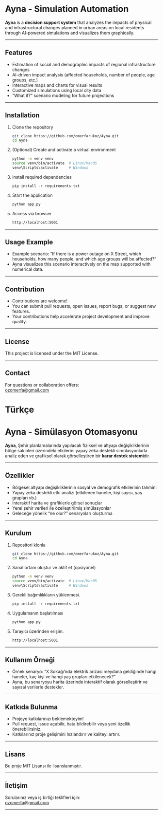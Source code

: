 
# Ayna - Simulation Automation

**Ayna** is a **decision support system** that analyzes the impacts of physical and infrastructural changes planned in urban areas on local residents through AI-powered simulations and visualizes them graphically.

---

## Features

- Estimation of social and demographic impacts of regional infrastructure changes  
- AI-driven impact analysis (affected households, number of people, age groups, etc.)  
- Interactive maps and charts for visual results  
- Customized simulations using local city data  
- “What if?” scenario modeling for future projections  

---

## Installation

1. Clone the repository  
   ```bash
   git clone https://github.com/omerfarukoz/Ayna.git
   cd Ayna
   ```

2. (Optional) Create and activate a virtual environment  
   ```bash
   python -m venv venv
   source venv/bin/activate  # Linux/MacOS  
   venv\Scripts\activate     # Windows
   ```

3. Install required dependencies  
   ```bash
   pip install -r requirements.txt
   ```

4. Start the application  
   ```bash
   python app.py
   ```

5. Access via browser  
   ```bash
   http://localhost:5001
   ```

---

## Usage Example

- Example scenario: “If there is a power outage on X Street, which households, how many people, and which age groups will be affected?”  
- Ayna visualizes this scenario interactively on the map supported with numerical data.

---

## Contribution

- Contributions are welcome!  
- You can submit pull requests, open issues, report bugs, or suggest new features.  
- Your contributions help accelerate project development and improve quality.

---

## License

This project is licensed under the MIT License.

---

## Contact  
For questions or collaboration offers:  
<a href="mailto:ozomerfa@gmail.com">ozomerfa@gmail.com</a>

# Türkçe


# Ayna - Simülasyon Otomasyonu

**Ayna**, Şehir planlamalarında yapılacak fiziksel ve altyapı değişikliklerinin bölge sakinleri üzerindeki etkilerini yapay zeka destekli simülasyonlarla analiz eden ve grafiksel olarak görselleştiren bir **karar destek sistemi**dir.

---

## Özellikler

- Bölgesel altyapı değişikliklerinin sosyal ve demografik etkilerinin tahmini  
- Yapay zeka destekli etki analizi (etkilenen haneler, kişi sayısı, yaş grupları vb.)  
- Interaktif harita ve grafiklerle görsel sonuçlar  
- Yerel şehir verileri ile özelleştirilmiş simülasyonlar  
- Geleceğe yönelik “ne olur?” senaryoları oluşturma  

---

## Kurulum

1. Repositori klonla
   ```bash
   git clone https://github.com/omerfarukoz/Ayna.git
   cd Ayna
   ```

2. Sanal ortam oluştur ve aktif et (opsiyonel)
   ```bash
   python -m venv venv
   source venv/bin/activate  # Linux/MacOS  
   venv\Scripts\activate     # Windows
   ```

3. Gerekli bağımlılıkların yüklenmesi.
   ```bash
   pip install -r requirements.txt
   ```

4. Uygulamanın başlatılması  
   ```bash
   python app.py
   ```
5. Tarayıcı üzerinden erişim.  
   ```bash
   http://localhost:5001
   ```
---

## Kullanım Örneği

- Örnek senaryo: “X Sokağı’nda elektrik arızası meydana geldiğinde hangi haneler, kaç kişi ve hangi yaş grupları etkilenecek?”  
- Ayna, bu senaryoyu harita üzerinde interaktif olarak görselleştirir ve sayısal verilerle destekler.
  
---

## Katkıda Bulunma

- Projeye katkılarınızı beklemekteyim!  
- Pull request, issue açabilir, hata bildirebilir veya yeni özellik önerebilirsiniz.  
- Katkılarınız proje gelişimini hızlandırır ve kaliteyi artırır.  
---

## Lisans

Bu proje MIT Lisansı ile lisanslanmıştır.  

---

## İletişim
Sorularınız veya iş birliği teklifleri için:  
<a href="email:ozomerfa@gmail.com">ozomerfa@gmail.com</a>

---
